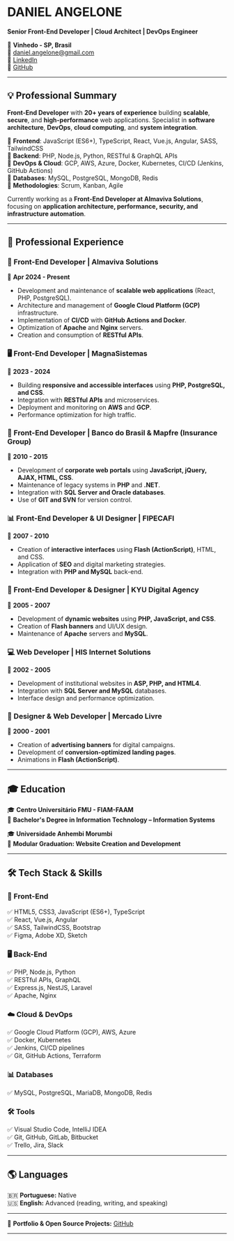 # **DANIEL ANGELONE**  
**Senior Front-End Developer | Cloud Architect | DevOps Engineer**  

📍 **Vinhedo - SP, Brasil**  
📧 [daniel.angelone@gmail.com](mailto:daniel.angelone@gmail.com)  
💼 [LinkedIn](https://www.linkedin.com/in/danielangelone/)  
🚀 [GitHub](https://github.com/danielangelone)  

---

## **💡 Professional Summary**  
**Front-End Developer** with **20+ years of experience** building **scalable**, **secure**, and **high-performance** web applications. Specialist in **software architecture**, **DevOps**, **cloud computing**, and **system integration**.  

🔹 **Frontend**: JavaScript (ES6+), TypeScript, React, Vue.js, Angular, SASS, TailwindCSS  
🔹 **Backend**: PHP, Node.js, Python, RESTful & GraphQL APIs  
🔹 **DevOps & Cloud**: GCP, AWS, Azure, Docker, Kubernetes, CI/CD (Jenkins, GitHub Actions)  
🔹 **Databases**: MySQL, PostgreSQL, MongoDB, Redis  
🔹 **Methodologies**: Scrum, Kanban, Agile  

Currently working as a **Front-End Developer at Almaviva Solutions**, focusing on **application architecture, performance, security, and infrastructure automation**.  

---

## **💼 Professional Experience**  

### **🚀 Front-End Developer | Almaviva Solutions**  
📅 **Apr 2024 - Present**  
- Development and maintenance of **scalable web applications** (React, PHP, PostgreSQL).  
- Architecture and management of **Google Cloud Platform (GCP)** infrastructure.  
- Implementation of **CI/CD** with **GitHub Actions and Docker**.  
- Optimization of **Apache** and **Nginx** servers.  
- Creation and consumption of **RESTful APIs**.  

### **🖥️ Front-End Developer | MagnaSistemas**  
📅 **2023 - 2024**  
- Building **responsive and accessible interfaces** using **PHP, PostgreSQL, and CSS**.  
- Integration with **RESTful APIs** and microservices.  
- Deployment and monitoring on **AWS** and **GCP**.  
- Performance optimization for high traffic.  

### **🏦 Front-End Developer | Banco do Brasil & Mapfre (Insurance Group)**  
📅 **2010 - 2015**  
- Development of **corporate web portals** using **JavaScript, jQuery, AJAX, HTML, CSS**.  
- Maintenance of legacy systems in **PHP** and **.NET**.  
- Integration with **SQL Server and Oracle databases**.  
- Use of **GIT and SVN** for version control.  

### **📊 Front-End Developer & UI Designer | FIPECAFI**  
📅 **2007 - 2010**  
- Creation of **interactive interfaces** using **Flash (ActionScript)**, HTML, and CSS.  
- Application of **SEO** and digital marketing strategies.  
- Integration with **PHP and MySQL** back-end.  

### **🎨 Front-End Developer & Designer | KYU Digital Agency**  
📅 **2005 - 2007**  
- Development of **dynamic websites** using **PHP, JavaScript, and CSS**.  
- Creation of **Flash banners** and UI/UX design.  
- Maintenance of **Apache** servers and **MySQL**.  

### **💻 Web Developer | HIS Internet Solutions**  
📅 **2002 - 2005**  
- Development of institutional websites in **ASP, PHP, and HTML4**.  
- Integration with **SQL Server and MySQL** databases.  
- Interface design and performance optimization.  

### **📢 Designer & Web Developer | Mercado Livre**  
📅 **2000 - 2001**  
- Creation of **advertising banners** for digital campaigns.  
- Development of **conversion-optimized landing pages**.  
- Animations in **Flash (ActionScript)**.  

---

## **🎓 Education**  
🎓 **Centro Universitário FMU - FIAM-FAAM**  
📅 **Bachelor's Degree in Information Technology – Information Systems**  

🎓 **Universidade Anhembi Morumbi**  
📅 **Modular Graduation: Website Creation and Development**  

---

## **🛠️ Tech Stack & Skills**  

### **🚀 Front-End**  
✅ HTML5, CSS3, JavaScript (ES6+), TypeScript  
✅ React, Vue.js, Angular  
✅ SASS, TailwindCSS, Bootstrap  
✅ Figma, Adobe XD, Sketch  

### **🖥️ Back-End**  
✅ PHP, Node.js, Python  
✅ RESTful APIs, GraphQL  
✅ Express.js, NestJS, Laravel  
✅ Apache, Nginx  

### **☁️ Cloud & DevOps**  
✅ Google Cloud Platform (GCP), AWS, Azure  
✅ Docker, Kubernetes  
✅ Jenkins, CI/CD pipelines  
✅ Git, GitHub Actions, Terraform  

### **📊 Databases**  
✅ MySQL, PostgreSQL, MariaDB, MongoDB, Redis  

### **🛠️ Tools**  
✅ Visual Studio Code, IntelliJ IDEA  
✅ Git, GitHub, GitLab, Bitbucket  
✅ Trello, Jira, Slack  

---

## **🌎 Languages**  
🇧🇷 **Portuguese:** Native  
🇺🇸 **English:** Advanced (reading, writing, and speaking)  

---

🚀 **Portfolio & Open Source Projects:** [GitHub](https://github.com/danielangelone)  

---
